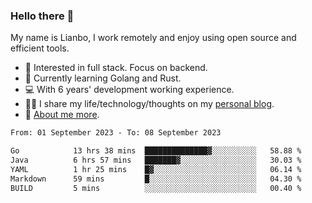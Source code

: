 ### Hello there 👋

My name is Lianbo, I work remotely and enjoy using open source and efficient tools.

- 🔭 Interested in full stack. Focus on backend.
- 🌱 Currently learning Golang and Rust.
- 💻 With 6 years' development working experience.
- ✍🏻 I share my life/technology/thoughts on my [personal blog](https://godruoyi.com).
- 👒 [About me more](https://godruoyi.com/posts/About-godruoyi).

<!--START_SECTION:waka-->

```txt
From: 01 September 2023 - To: 08 September 2023

Go            13 hrs 38 mins  ██████████████▓░░░░░░░░░░   58.88 %
Java          6 hrs 57 mins   ███████▓░░░░░░░░░░░░░░░░░   30.03 %
YAML          1 hr 25 mins    █▓░░░░░░░░░░░░░░░░░░░░░░░   06.14 %
Markdown      59 mins         █░░░░░░░░░░░░░░░░░░░░░░░░   04.30 %
BUILD         5 mins          ░░░░░░░░░░░░░░░░░░░░░░░░░   00.40 %
```

<!--END_SECTION:waka-->
